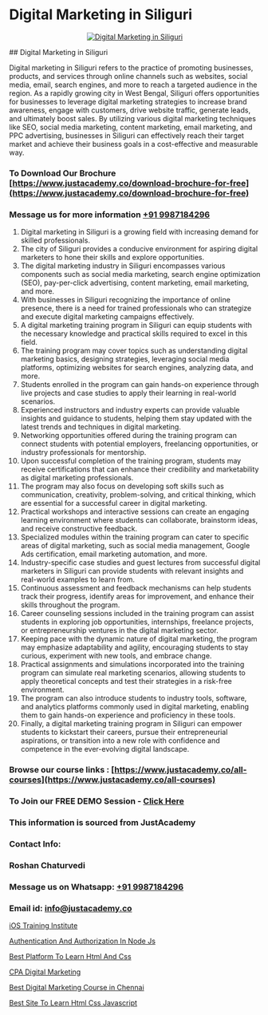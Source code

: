 # Digital Marketing in Siliguri

<p align="center">
  <a href="https://justacademy.co/course-detail/digital-marketing">
    <img src="https://justacademy.co/storage2/course_image/1676636720_course_image.webp" alt="Digital Marketing in Siliguri">
  </a>
</p>
## Digital Marketing in Siliguri

Digital marketing in Siliguri refers to the practice of promoting businesses, products, and services through online channels such as websites, social media, email, search engines, and more to reach a targeted audience in the region. As a rapidly growing city in West Bengal, Siliguri offers opportunities for businesses to leverage digital marketing strategies to increase brand awareness, engage with customers, drive website traffic, generate leads, and ultimately boost sales. By utilizing various digital marketing techniques like SEO, social media marketing, content marketing, email marketing, and PPC advertising, businesses in Siliguri can effectively reach their target market and achieve their business goals in a cost-effective and measurable way.
### To Download Our Brochure [https://www.justacademy.co/download-brochure-for-free](https://www.justacademy.co/download-brochure-for-free)
### Message us for more information [+91 9987184296](https://api.whatsapp.com/send?phone=919987184296)
1) Digital marketing in Siliguri is a growing field with increasing demand for skilled professionals.
2) The city of Siliguri provides a conducive environment for aspiring digital marketers to hone their skills and explore opportunities.
3) The digital marketing industry in Siliguri encompasses various components such as social media marketing, search engine optimization (SEO), pay-per-click advertising, content marketing, email marketing, and more.
4) With businesses in Siliguri recognizing the importance of online presence, there is a need for trained professionals who can strategize and execute digital marketing campaigns effectively.
5) A digital marketing training program in Siliguri can equip students with the necessary knowledge and practical skills required to excel in this field.
6) The training program may cover topics such as understanding digital marketing basics, designing strategies, leveraging social media platforms, optimizing websites for search engines, analyzing data, and more.
7) Students enrolled in the program can gain hands-on experience through live projects and case studies to apply their learning in real-world scenarios.
8) Experienced instructors and industry experts can provide valuable insights and guidance to students, helping them stay updated with the latest trends and techniques in digital marketing.
9) Networking opportunities offered during the training program can connect students with potential employers, freelancing opportunities, or industry professionals for mentorship.
10) Upon successful completion of the training program, students may receive certifications that can enhance their credibility and marketability as digital marketing professionals.
11) The program may also focus on developing soft skills such as communication, creativity, problem-solving, and critical thinking, which are essential for a successful career in digital marketing.
12) Practical workshops and interactive sessions can create an engaging learning environment where students can collaborate, brainstorm ideas, and receive constructive feedback.
13) Specialized modules within the training program can cater to specific areas of digital marketing, such as social media management, Google Ads certification, email marketing automation, and more.
14) Industry-specific case studies and guest lectures from successful digital marketers in Siliguri can provide students with relevant insights and real-world examples to learn from.
15) Continuous assessment and feedback mechanisms can help students track their progress, identify areas for improvement, and enhance their skills throughout the program.
16) Career counseling sessions included in the training program can assist students in exploring job opportunities, internships, freelance projects, or entrepreneurship ventures in the digital marketing sector.
17) Keeping pace with the dynamic nature of digital marketing, the program may emphasize adaptability and agility, encouraging students to stay curious, experiment with new tools, and embrace change.
18) Practical assignments and simulations incorporated into the training program can simulate real marketing scenarios, allowing students to apply theoretical concepts and test their strategies in a risk-free environment.
19) The program can also introduce students to industry tools, software, and analytics platforms commonly used in digital marketing, enabling them to gain hands-on experience and proficiency in these tools.
20) Finally, a digital marketing training program in Siliguri can empower students to kickstart their careers, pursue their entrepreneurial aspirations, or transition into a new role with confidence and competence in the ever-evolving digital landscape.

### Browse our course links : [https://www.justacademy.co/all-courses](https://www.justacademy.co/all-courses) 
### To Join our FREE DEMO Session - [Click Here](https://www.justacademy.co/register-for-course-demo)


### This information is sourced from JustAcademy
### Contact Info:
### Roshan Chaturvedi
### Message us on Whatsapp: [+91 9987184296](https://api.whatsapp.com/send?phone=919987184296)
### Email id: [info@justacademy.co](mailto:info@justacademy.co)
                
[iOS Training Institute](0)

[Authentication And Authorization In Node Js](https://www.linkedin.com/pulse/authentication-authorization-node-js-justacademy-beangaluru-6haec?trackingId=RjYkF2QIS0l4ZpR0iRF6yA%3D%3D&lipi=urn%3Ali%3Apage%3Ad_flagship3_company_admin%3BV%2FJdwEmZTiK5hNIeM20IVA%3D%3D)

[Best Platform To Learn Html And Css](https://medium.com/@mistersumit961/best-platform-to-learn-html-and-css-ebc77415fdb2)

[CPA Digital Marketing](https://medium.com/@justacademytraining/cpa-digital-marketing-65c87bac629e)

[Best Digital Marketing Course in Chennai](https://justacademyin.github.io/justacademy/best-digital-marketing-course-in-chennai)

[Best Site To Learn Html Css Javascript](https://justacademyin.github.io/justacademy/best-site-to-learn-html-css-javascript)

